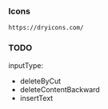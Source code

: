 ### Icons
`https://dryicons.com/`

### TODO

inputType: 
  * deleteByCut
  * deleteContentBackward
  * insertText
  

